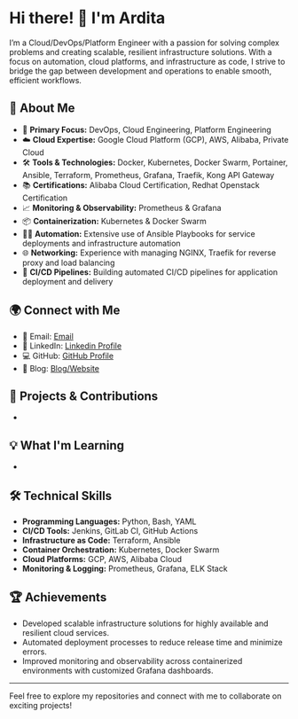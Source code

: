 # Hi there! 👋 I'm Ardita

I’m a Cloud/DevOps/Platform Engineer with a passion for solving complex problems and creating scalable, resilient infrastructure solutions. With a focus on automation, cloud platforms, and infrastructure as code, I strive to bridge the gap between development and operations to enable smooth, efficient workflows.

## 🚀 About Me

- 🔧 **Primary Focus:** DevOps, Cloud Engineering, Platform Engineering
- ☁️ **Cloud Expertise:** Google Cloud Platform (GCP), AWS, Alibaba, Private Cloud
- 🛠 **Tools & Technologies:** Docker, Kubernetes, Docker Swarm, Portainer, Ansible, Terraform, Prometheus, Grafana, Traefik, Kong API Gateway
- 📚 **Certifications:** Alibaba Cloud Certification, Redhat Openstack Certification
- 📈 **Monitoring & Observability:** Prometheus & Grafana
- 📦 **Containerization:** Kubernetes & Docker Swarm
- 🧑‍💻 **Automation:** Extensive use of Ansible Playbooks for service deployments and infrastructure automation
- 🌐 **Networking:** Experience with managing NGINX, Traefik for reverse proxy and load balancing
- 🔄 **CI/CD Pipelines:** Building automated CI/CD pipelines for application deployment and delivery

## 🌍 Connect with Me

- 📧 Email: [Email](ardita110299@gmail.com)
- 💼 LinkedIn: [Linkedin Profile](https://linkedin.com/in/ardita-ardita)
- 💻 GitHub: [GitHub Profile](https://github.com/programmeryaml)
- 📝 Blog: [Blog/Website](programmeryaml.github.io)

## 🔨 Projects & Contributions
-

## 💡 What I'm Learning
- 

## 🛠 Technical Skills

- **Programming Languages:** Python, Bash, YAML
- **CI/CD Tools:** Jenkins, GitLab CI, GitHub Actions
- **Infrastructure as Code:** Terraform, Ansible
- **Container Orchestration:** Kubernetes, Docker Swarm
- **Cloud Platforms:** GCP, AWS, Alibaba Cloud
- **Monitoring & Logging:** Prometheus, Grafana, ELK Stack

## 🏆 Achievements
- Developed scalable infrastructure solutions for highly available and resilient cloud services.
- Automated deployment processes to reduce release time and minimize errors.
- Improved monitoring and observability across containerized environments with customized Grafana dashboards.

---

Feel free to explore my repositories and connect with me to collaborate on exciting projects!

